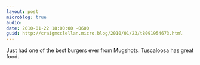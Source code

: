 ```yaml
---
layout: post
microblog: true
audio: 
date: 2010-01-22 18:00:00 -0600
guid: http://craigmcclellan.micro.blog/2010/01/23/t8091954673.html
---
```

Just had one of the best burgers ever from Mugshots. Tuscaloosa has great food.
